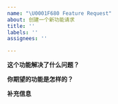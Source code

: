 ```yaml
---
name: "\U0001F680 Feature Request"
about: 创建一个新功能请求
title: ''
labels: ''
assignees: ''

---
```


<!--- 

如果是提交 bug，请搜索文档和 issue，确认以下事项：

* 该问题没有在其他 issue 和文档讨论到，不属于重复内容

* 分割线以下的模板除了「 补充信息」每一样都必填

如果不满足以上两点要求的 bug 报告，issue 会被直接关掉。

请多多理解，您现在的不便将会使 Taro 开发者更高效地定位你的问题，修复你的问题。像你一样的 Taro 的使用者也可以通过搜索找到你提供的 bug，对各方都有很大好处。

🙏🙏🙏
阅读完后请在提交的issue中删除以上内容。
--->

**这个功能解决了什么问题？**
<!--- 请尽可能详尽地说明这个需求的用例和场景 --->

**你期望的功能是怎样的？**
<!--- 描述一下你期望这个新功能是如何使用的，如果可以请提供一些示例 --->

**补充信息**
<!--- 可选 --->
<!--- 跟本次功能请求相关的截图或额外描述都可以写在此处 --->
